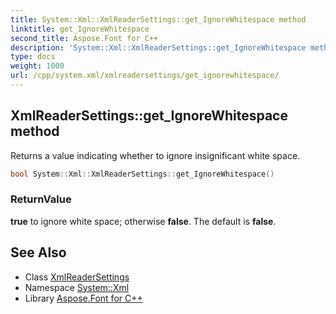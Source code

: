 ```yaml
---
title: System::Xml::XmlReaderSettings::get_IgnoreWhitespace method
linktitle: get_IgnoreWhitespace
second_title: Aspose.Font for C++
description: 'System::Xml::XmlReaderSettings::get_IgnoreWhitespace method. Returns a value indicating whether to ignore insignificant white space in C++.'
type: docs
weight: 1000
url: /cpp/system.xml/xmlreadersettings/get_ignorewhitespace/
---
```

## XmlReaderSettings::get_IgnoreWhitespace method


Returns a value indicating whether to ignore insignificant white space.

```cpp
bool System::Xml::XmlReaderSettings::get_IgnoreWhitespace()
```


### ReturnValue

**true** to ignore white space; otherwise **false**. The default is **false**.

## See Also

* Class [XmlReaderSettings](../)
* Namespace [System::Xml](../../)
* Library [Aspose.Font for C++](../../../)
